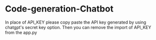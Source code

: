 # Code-generation-Chatbot
In place of API_KEY please copy paste the API key generated by using chatgpt's secret key option.
Then you can remove the import of API_KEY from the app.py

